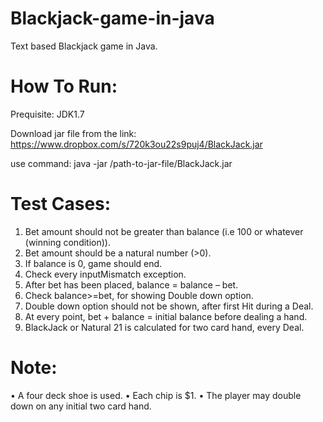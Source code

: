 Blackjack-game-in-java
======================

Text based Blackjack game in Java.



How To Run:
===========

Prequisite: JDK1.7

Download jar file from the link: https://www.dropbox.com/s/720k3ou22s9puj4/BlackJack.jar

use command: java -jar /path-to-jar-file/BlackJack.jar


Test Cases:
===========

1.	Bet amount should not be greater than balance (i.e 100 or whatever (winning condition)).
2.	Bet amount should be a natural number (>0).
3.	If balance is 0, game should end.
4.	Check every inputMismatch exception.
5.	After bet has been placed, balance = balance – bet.
6.	Check  balance>=bet,  for showing Double down option.
7.	Double down option should not be shown,  after first Hit during a Deal.
8.	At every point,  bet + balance = initial balance before dealing a hand.
9.	BlackJack  or Natural 21 is calculated for two card hand, every Deal.


Note:
=====

•	A four deck shoe is used. 
•	Each chip is $1.
•	The player may double down on any initial two card hand. 



